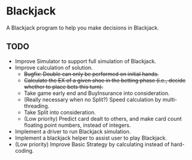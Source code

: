 # Blackjack

A Blackjack program to help you make decisions in Blackjack.

## TODO
- Improve Simulator to support full simulation of Blackjack.
- Improve calculation of solution.
    - ~~Bugfix: Double can only be performed on initial hands.~~
    - ~~Calculate the EX of a given shoe in the betting phase (i.e., decide whether to place bets this turn).~~
    - Take game early end and BuyInsurance into consideration.
    - (Really necessary when no Split?) Speed calculation by multi-threading.
    - Take Split into consideration.
    - (Low priority) Predict card dealt to others, and make card count floating point numbers, instead of integers.
- Implement a driver to run Blackjack simulation.
- Implement a blackjack helper to assist user to play Blackjack.
- (Low priority) Improve Basic Strategy by calculating instead of hard-coding.
